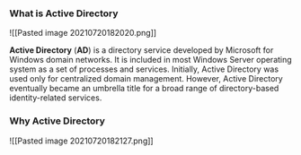 ### What is Active Directory
![[Pasted image 20210720182020.png]]

**Active Directory** (**AD**) is a directory service developed by Microsoft  for Windows domain networks. It is included in most Windows Server operating system as a set of processes and services. Initially, Active Directory was used only for centralized domain management. However, Active Directory eventually became an umbrella title for a broad range of directory-based identity-related services.

### Why Active Directory
![[Pasted image 20210720182127.png]]
